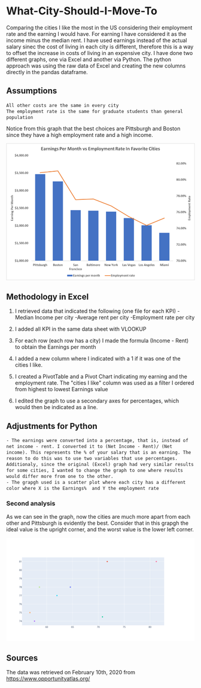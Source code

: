 # What-City-Should-I-Move-To
Comparing the cities I like the most in the US considering their employment rate and the earning I would have. For earning I have considered it as the income minus the median rent. I have used earnings instead of the actual salary sinec the cost of living in each city is different, therefore this is a way to offset the increase in costs of living in an expensive city. 
I have done two different graphs, one via Excel and another via Python. The python approach was using the raw data of Excel and creating the new columns directly in the pandas dataframe.

## Assumptions
    All other costs are the same in every city
    The employment rate is the same for graduate students than general population

    

Notice from this graph that the best choices are Pittsburgh and Boston since they have a high employment rate and a high income.


<img src= https://github.com/GuillermoAlcocerDelano/What-City-Should-I-Move-To/blob/master/Earnings_and_employment_graph.png />

## Methodology in Excel
1. I retrieved data that indicated the following (one file for each KPI)
    -Median Income per city
    -Average rent per city
    -Employment rate per city

2. I added all KPI in the same data sheet with VLOOKUP

3. For each row (each row has a city) I made the formula  (Income - Rent) to obtain the Earnings per month

4. I added a new column where I indicated with a 1 if it was one of the cities I like. 

5. I created a PivotTable and a Pivot Chart indicating my earning and the employment rate.
    The "cities I like" column was used as a filter
    I ordered from highest to lowest Earnings value
    
6. I edited the graph to use a secondary axes for percentages, which would then be indicated as a line.

## Adjustments for Python
    - The earnings were converted into a percentage, that is, instead of net income - rent. I converted it to (Net Income - Rent)/ (Net income). This represents the % of your salary that is an earning. The reason to do this was to use two variables that use percentages. Additionaly, since the original (Excel) graph had very similar results for some cities, I wanted to change the graph to one where results would differ more from one to the other.
    - The grapgh used is a scatter plot where each city has a different color where X is the Earnings%  and Y the employment rate    
 ### Second analysis
 As we can see in the graph, now the cities are much more apart from each other and Pittsburgh is evidently the best.  Consider that in this grapgh the ideal value is the upright corner, and the worst value is the lower left corner.
 
<img src= https://github.com/GuillermoAlcocerDelano/What-City-Should-I-Move-To/blob/master/Earningsvsemployment.svg>

## Sources 

The data was retrieved on February 10th, 2020 from https://www.opportunityatlas.org/




